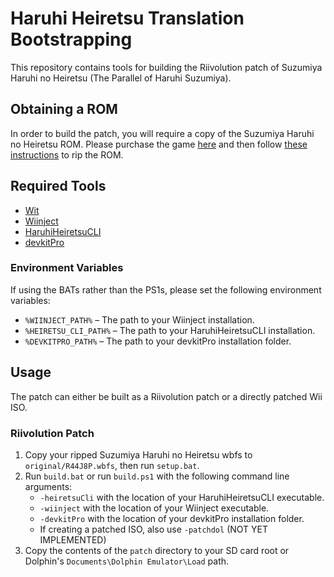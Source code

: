 # Haruhi Heiretsu Translation Bootstrapping

This repository contains tools for building the Riivolution patch of Suzumiya Haruhi no Heiretsu (The Parallel of Haruhi Suzumiya).

## Obtaining a ROM
In order to build the patch, you will require a copy of the Suzumiya Haruhi no Heiretsu ROM. Please purchase the game [here](https://www.play-asia.com/suzumiya-haruhi-no-heiretsu/13/70337j) and then
follow [these instructions](https://wiki.dolphin-emu.org/index.php?title=Ripping_Games) to rip the ROM.

## Required Tools
* [Wit](https://wit.wiimm.de/)
* [Wiinject](https://github.com/jonko0493/Wiinject)
* [HaruhiHeiretsuCLI](https://github.com/jonko0493/HaruhiHeiretsuEditor/)
* [devkitPro](https://devkitpro.org/wiki/Getting_Started)

### Environment Variables
If using the BATs rather than the PS1s, please set the following environment variables:
* `%WIINJECT_PATH%` &ndash; The path to your Wiinject installation.
* `%HEIRETSU_CLI_PATH%` &ndash; The path to your HaruhiHeiretsuCLI installation.
* `%DEVKITPRO_PATH%` &ndash; The path to your devkitPro installation folder.

## Usage

The patch can either be built as a Riivolution patch or a directly patched Wii ISO.

### Riivolution Patch
1. Copy your ripped Suzumiya Haruhi no Heiretsu wbfs to `original/R44J8P.wbfs`, then run `setup.bat`.
2. Run `build.bat` or run `build.ps1` with the following command line arguments:
    * `-heiretsuCli` with the location of your HaruhiHeiretsuCLI executable.
    * `-wiinject` with the location of your Wiinject executable.
    * `-devkitPro` with the location of your devkitPro installation folder.
    * If creating a patched ISO, also use `-patchdol` (NOT YET IMPLEMENTED)
3. Copy the contents of the `patch` directory to your SD card root or Dolphin's `Documents\Dolphin Emulator\Load` path.